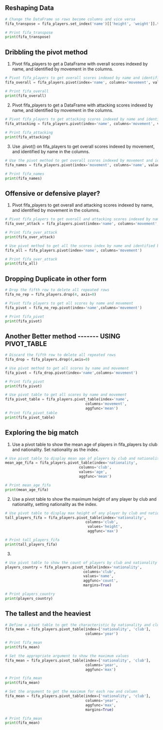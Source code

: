 ## Reshaping Data 

```python
# Change the DataFrame so rows become columns and vice versa
fifa_transpose = fifa_players.set_index('name')[['height', 'weight']].transpose()

# Print fifa_transpose
print(fifa_transpose)
```

## Dribbling the pivot method

1. Pivot fifa_players to get a DataFrame with overall scores indexed by name, and identified by movement in the columns.

```py
# Pivot fifa_players to get overall scores indexed by name and identified by movement
fifa_overall = fifa_players.pivot(index='name', columns='movement', values='overall')

# Print fifa_overall
print(fifa_overall)
```

2. Pivot fifa_players to get a DataFrame with attacking scores indexed by name, and identified by movement in the columns.

```py
# Pivot fifa_players to get attacking scores indexed by name and identified by movement
fifa_attacking = fifa_players.pivot(index='name', columns='movement', values='attacking')
 
# Print fifa_attacking
print(fifa_attacking)
```

3. Use .pivot() on fifa_players to get overall scores indexed by movement, and identified by name in the columns.

```py
# Use the pivot method to get overall scores indexed by movement and identified by name
fifa_names = fifa_players.pivot(index='movement', columns='name', values ='overall')

# Print fifa_names
print(fifa_names)
```


## Offensive or defensive player?
1. Pivot fifa_players to get overall and attacking scores indexed by name, and identified by movement in the columns.

```py
# Pivot fifa_players to get overall and attacking scores indexed by name and identified by movement
fifa_over_attack = fifa_players.pivot(index='name', columns='movement', values=['overall','attacking' ])

# Print fifa_over_attack
print(fifa_over_attack)

# Use pivot method to get all the scores index by name and identified by movement
fifa_all = fifa_players.pivot(index='name', columns='movement')

# Print fifa_over_attack
print(fifa_all)
```

## Dropping Duplicate in other form

```py
# Drop the fifth row to delete all repeated rows
fifa_no_rep = fifa_players.drop(4, axis=0)

# Pivot fifa players to get all scores by name and movement
fifa_pivot = fifa_no_rep.pivot(index='name',columns='movement') 

# Print fifa_pivot
print(fifa_pivot)  
```



## Another Better method ------- USING PIVOT_TABLE

```py
# Discard the fifth row to delete all repeated rows
fifa_drop = fifa_players.drop(4,axis=0)

# Use pivot method to get all scores by name and movement
fifa_pivot = fifa_drop.pivot(index='name',columns='movement') 

# Print fifa_pivot
print(fifa_pivot)  

# Use pivot table to get all scores by name and movement
fifa_pivot_table = fifa_players.pivot_table(index='name', 
                                     columns='movement', 
                                     aggfunc='mean')
# Print fifa_pivot_table
print(fifa_pivot_table)
```


## Exploring the big match

1. Use a pivot table to show the mean age of players in fifa_players by club and nationality. Set nationality as the index.

```py
# Use pivot table to display mean age of players by club and nationality 
mean_age_fifa = fifa_players.pivot_table(index='nationality', 
                                  columns='club', 
                                  values='age', 
                                  aggfunc='mean')

# Print mean_age_fifa
print(mean_age_fifa)
```


2. Use a pivot table to show the maximum height of any player by club and nationality, setting nationality as the index.

```py
# Use pivot table to display max height of any player by club and nationality
tall_players_fifa = fifa_players.pivot_table(index='nationality', 
                                     columns='club', 
                                      values='height', 
                                      aggfunc='max')

# Print tall_players_fifa
print(tall_players_fifa)
```


3. 
```py
# Use pivot table to show the count of players by club and nationality and the total count
players_country = fifa_players.pivot_table(index='nationality', 
                                    columns='club', 
                                    values='name', 
                                    aggfunc='count', 
                                    margins=True)

# Print players_country
print(players_country)
```


## The tallest and the heaviest

```py
# Define a pivot table to get the characteristic by nationality and club
fifa_mean = fifa_players.pivot_table(index=['nationality', 'club'], 
                                     columns='year')

# Print fifa_mean
print(fifa_mean)
```

```py
# Set the appropriate argument to show the maximum values
fifa_mean = fifa_players.pivot_table(index=['nationality', 'club'], 
                                     columns='year', 
                                     aggfunc='max')

# Print fifa_mean
print(fifa_mean)
```


```py
# Set the argument to get the maximum for each row and column
fifa_mean = fifa_players.pivot_table(index=['nationality', 'club'], 
                                     columns='year', 
                                     aggfunc='max', 
                                     margins=True)

# Print fifa_mean
print(fifa_mean)
```








